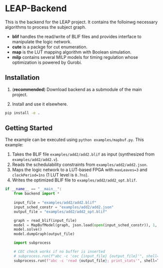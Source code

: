 LEAP-Backend
============

This is the backend for the LEAP project. It contains the folloinwg necessary algorithms to process the subject graph.
- **blif** handles the read/write of BLIF files and provides interface to manipulate the logic network.
- **cute** is a packge for cut enumeration.
- **map** is the LUT mapping algorithm with Boolean simulation.
- **milp** contains several MILP models for timing regulation whose optimization is powered by Gurobi.

Installation
------------

1. (**recommended**) Download backend as a submodule of the main project.

2. Install and use it elsewhere.

```bash
pip install -e .
```

Getting Started
---------------

The example can be executed using `python examples/mapbuf.py`. This example:
1. Takes the BLIF file `examples/add2/add2.blif` as input (synthesized from `examples/add2/add2.v`).
2. Reads the schedulability constraints from `examples/add2/add2.json`.
3. Maps the logic network to a LUT-based FPGA with `maxLeaves=3` and `clockPeriod=1ns` (1 LUT level is `0.7ns`).
4. Writes the optimized BLIF file to `examples/add2/add2_opt.blif`.

```python
if __name__ == "__main__":
    from backend import *
    
    input_file = "examples/add2/add2.blif"
    input_sched_constr = "examples/add2/add2.json"
    output_file = "examples/add2/add2_opt.blif"

    graph = read_blif(input_file)
    model = MapBufModel(graph, json.load(open(input_sched_constr)), 1, {"maxLeaves": 3})
    model.solve()
    model.dumpGraph(output_file)

    import subprocess

    # CEC check works if no buffer is inserted
    # subprocess.run(f"abc -c 'cec {input_file} {output_file}'", shell=True)
    subprocess.run(f"abc -c 'read {output_file}; print_stats'", shell=True)
```
